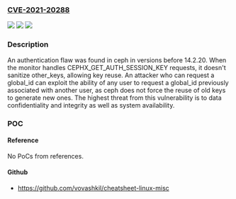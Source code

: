 ### [CVE-2021-20288](https://cve.mitre.org/cgi-bin/cvename.cgi?name=CVE-2021-20288)
![](https://img.shields.io/static/v1?label=Product&message=ceph&color=blue)
![](https://img.shields.io/static/v1?label=Version&message=n%2Fa&color=blue)
![](https://img.shields.io/static/v1?label=Vulnerability&message=CWE-287&color=brighgreen)

### Description

An authentication flaw was found in ceph in versions before 14.2.20. When the monitor handles CEPHX_GET_AUTH_SESSION_KEY requests, it doesn't sanitize other_keys, allowing key reuse. An attacker who can request a global_id can exploit the ability of any user to request a global_id previously associated with another user, as ceph does not force the reuse of old keys to generate new ones. The highest threat from this vulnerability is to data confidentiality and integrity as well as system availability.

### POC

#### Reference
No PoCs from references.

#### Github
- https://github.com/vovashkil/cheatsheet-linux-misc

